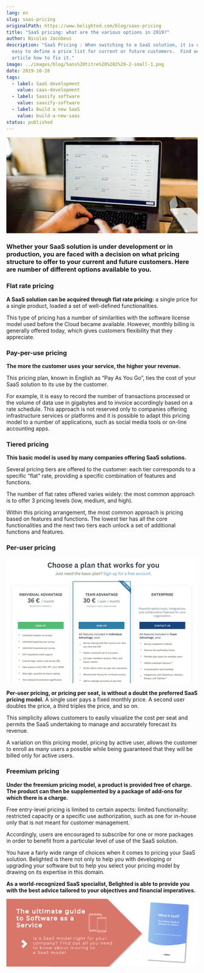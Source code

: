```yaml
---
lang: en
slug: saas-pricing
originalPath: https://www.belighted.com/blog/saas-pricing
title: "SaaS pricing: what are the various options in 2019?"
author: Nicolas Jacobeus
description: "SaaS Pricing : When switching to a SaaS solution, it is not always
  easy to define a price list for current or future customers.  Find out in this
  article how to fix it."
image: ../images/blog/Sans%20titre%20%282%29-2-small-1.png
date: 2019-10-28
tags:
  - label: SaaS development
    value: saas-development
  - label: Saasify software
    value: saasify-software
  - label: Build a new SaaS
    value: build-a-new-saas
status: published
---
```

![SaaS pricing](/content/images/legacy/VQ-E617F98CizraEXps7C.png)

### Whether your SaaS solution is under development or in production, you are faced with a decision on what pricing structure to offer to your current and future customers. Here are number of different options available to you.

### **Flat rate pricing**

**A SaaS solution can be acquired through flat rate pricing:** a single price for a single product, loaded a set of well-defined functionalities.

This type of pricing has a number of similarities with the software license model used before the Cloud became available. However, monthly billing is generally offered today, which gives customers flexibility that they appreciate.

### **Pay-per-use pricing**

**The more the customer uses your service, the higher your revenue.**

This pricing plan, known in English as “Pay As You Go”, ties the cost of your SaaS solution to its use by the customer.

For example, it is easy to record the number of transactions processed or the volume of data use in gigabytes and to invoice accordingly based on a rate schedule. This approach is not reserved only to companies offering infrastructure services or platforms and it is possible to adapt this pricing model to a number of applications, such as social media tools or on-line accounting apps.

### **Tiered pricing**

**This basic model is used by many companies offering SaaS solutions.**

Several pricing tiers are offered to the customer: each tier corresponds to a specific “flat” rate, providing a specific combination of features and functions.

The number of flat rates offered varies widely: the most common approach is to offer 3 pricing levels (low, medium, and high).

Within this pricing arrangement, the most common approach is pricing based on features and functions. The lowest tier has all the core functionalities and the next two tiers each unlock a set of additional functions and features.

### **Per-user pricing**

**![Per user Saas pricing](/content/images/legacy/nQ3rRh36qfQWh5ezQuWvT.png)**

**Per-user pricing, or pricing per seat, is without a doubt the preferred SaaS pricing model.** A single user pays a fixed monthly price. A second user doubles the price, a third triples the price, and so on.

This simplicity allows customers to easily visualize the cost per seat and permits the SaaS undertaking to manage and accurately forecast its revenue.

A variation on this pricing model, pricing by active user, allows the customer to enroll as many users a possible while being guaranteed that they will be billed only for active users.

### **Freemium pricing** 

**Under the freemium pricing model, a product is provided free of charge.  The product can then be supplemented by a package of add-ons for which there is a charge.**

Free entry-level pricing is limited to certain aspects: limited functionality: restricted capacity or a specific use authorization, such as one for in-house only that is not meant for customer management.

Accordingly, users are encouraged to subscribe for one or more packages in order to benefit from a particular level of use of the SaaS solution.

You have a fairly wide range of choices when it comes to pricing your SaaS solution. Belighted is there not only to help you with developing or upgrading your software but to help you select your pricing model by drawing on its expertise in this domain.

**As a world-recognized SaaS specialist, Belighted is able to provide you with the best advice tailored to your objectives and financial imperatives.**

[![The ultimate Guide to Software as a Service](/content/images/legacy/axTDnlmGeCfdTR5eawUvn.png)](https://cta-redirect.hubspot.com/cta/redirect/1684659/0b551323-0d58-4d8c-882c-e42a03a01459)